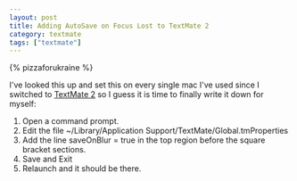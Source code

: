 ```yaml
---
layout: post
title: Adding AutoSave on Focus Lost to TextMate 2
category: textmate
tags: ["textmate"]
---
```

{% pizzaforukraine  %}

I've looked this up and set this on every single mac I've used since I switched to [TextMate 2](https://macromates.com/) so I guess it is time to finally write it down for myself:

1.  Open a command prompt.
2.  Edit the file ~/Library/Application Support/TextMate/Global.tmProperties
3.  Add the line saveOnBlur = true in the top region before the square bracket sections.
4.  Save and Exit
5.  Relaunch and it should be there.

